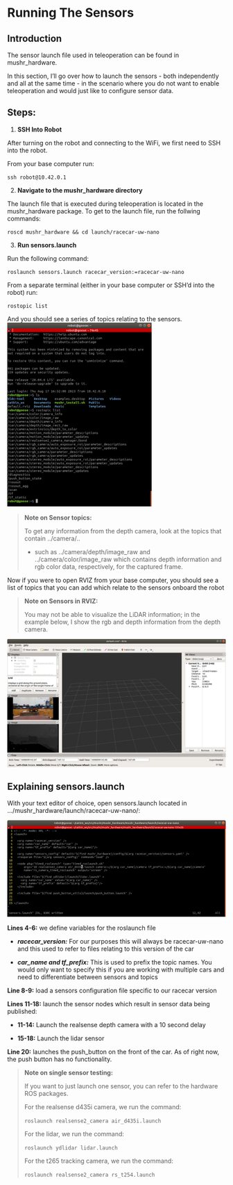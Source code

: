 # Running The Sensors
## Introduction
The sensor launch file used in teleoperation can be found in mushr_hardware. 

In this section, I’ll go over how to launch the sensors - both independently and all at the same time - in the scenario where you do not want to enable teleoperation and would just like to configure sensor data. 

## Steps: 

1. **SSH Into Robot**

After turning on the robot and connecting to the WiFi, we first need to SSH into the robot.

From your base computer run: 

    ssh robot@10.42.0.1 

2. **Navigate to the mushr_hardware directory**

The launch file that is executed during teleoperation is located in the mushr_hardware package. To get to the launch file, run the follwing commands: 

    roscd mushr_hardware && cd launch/racecar-uw-nano  

3. **Run sensors.launch**

Run the following command:  

    roslaunch sensors.launch racecar_version:=racecar-uw-nano 

From a separate terminal (either in your base computer or SSH’d into the robot) run: 

    rostopic list 

And you should see a series of topics relating to the sensors. 
![rostopics](../photos/rostopic_list.png)
 

> **Note on Sensor topics:**
>
> To get any information from the depth camera, look at the topics that contain ../camera/.. 
>
> * such as ../camera/depth/image_raw and ../camera/color/image_raw which contains depth information and rgb color data, respectively, for the captured frame. 

Now if you were to open RVIZ from your base computer, you should see a list of topics that you can add which relate to the sensors onboard the robot 

> **Note on Sensors in RVIZ:**
>
> You may not be able to visualize the LiDAR information; in the example below, I show the rgb and depth information from the depth camera. 

![rviz-sensors](../photos/rviz_depth_rgb.png)

## Explaining sensors.launch 

With your text editor of choice, open sensors.launch  located in .../mushr_hardware/launch/racecar-uw-nano/: 

![Sensors file](../photos/sensors.png)
 

**Lines 4-6:** we define variables for the roslaunch file

* ***racecar_version:*** For our purposes this will always be racecar-uw-nano and this used to refer to files relating to this version of the car 

* ***car_name and tf_prefix:*** This is used to prefix the topic names. You would only want to specify this if you are working with multiple cars and need to differentiate between sensors and topics 

**Line 8-9:** load a sensors configuration file specific to our racecar version 

**Lines 11-18:** launch the sensor nodes which result in sensor data being published: 

* **11-14:** Launch the realsense depth camera with a 10 second delay 

* **15-18:** Launch the lidar sensor 

**Line 20:** launches the push_button on the front of the car. As of right now, the push button has no functionality. 

>**Note on single sensor testing:**
>
> If you want to just launch one sensor, you can refer to the hardware ROS packages.
>
> For the realsense d435i camera, we run the command: 
>
>   ```roslaunch realsense2_camera air_d435i.launch ```
>
> For the lidar, we run the command: 
>
>   ```roslaunch ydlidar lidar.launch```
>
> For the t265 tracking camera, we run the command: 
>
>   ```roslaunch realsense2_camera rs_t254.launch```
